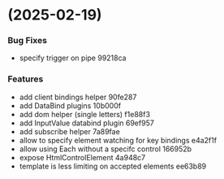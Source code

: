 #  (2025-02-19)


### Bug Fixes

* specify trigger on pipe 99218ca


### Features

* add client bindings helper 90fe287
* add DataBind plugins 10b000f
* add dom helper (single letters) f1e88f3
* add InputValue databind plugin 69ef957
* add subscribe helper 7a89fae
* allow to specify element watching for key bindings e4a2f1f
* allow using Each without a specifc control 166952b
* expose HtmlControlElement 4a948c7
* template is less limiting on accepted elements ee63b89



